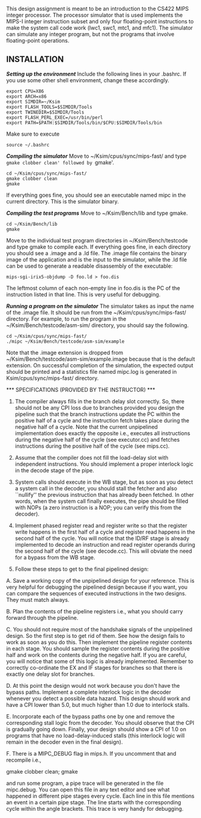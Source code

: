 This design assignment is meant to be an introduction to the CS422 MIPS
integer processor. The processor simulator that is used
implements the MIPS-I integer instruction subset and only four floating-point
instructions to make the system call code work (lwc1, swc1, mtc1, and mfc1). 
The simulator can simulate any integer program, but not the programs that 
involve floating-point operations. 

INSTALLATION
-------------

***Setting up the environment***
Include the following lines in your .bashrc. If
you use some other shell environment, change these accordingly.

```shell
export CPU=X86
export ARCH=x86
export SIMDIR=~/Ksim
export FLASH_TOOLS=$SIMDIR/Tools
export TWINEDIR=$SIMDIR/Tools
export FLASH_PERL_EXEC=/usr/bin/perl
export PATH=$PATH:$SIMDIR/Tools/bin/$CPU:$SIMDIR/Tools/bin
```
Make sure to execute
```
source ~/.bashrc
```
***Compiling the simulator***
Move to ~/Ksim/cpus/sync/mips-fast/ and type `gmake clobber clean'
followed by `gmake'.
```shell
cd ~/Ksim/cpus/sync/mips-fast/
gmake clobber clean
gmake
```
If everything goes fine, you should see an executable named mipc in the current directory.
This is the simulator binary.

***Compiling the test programs***
Move to ~/Ksim/Bench/lib and type gmake. 
```shell
cd ~/Ksim/Bench/lib
gmake
```
Move to the individual test program directories in ~/Ksim/Bench/testcode and type gmake to compile each.
If everything goes fine, in each directory you should see a .image and a .ld file. The .image
file contains the binary image of the application and is the input to the simulator, while the .ld file 
can be used to generate a readable disassembly of the executable:
```shell
mips-sgi-irix5-objdump -D foo.ld > foo.dis
```
The leftmost column of each non-empty line in foo.dis is the PC of the
instruction listed in that line. This is very useful for debugging.

***Running a program on the simulator***
The simulator takes as input the name
of the .image file. It should be run from the ~/Ksim/cpus/sync/mips-fast/
directory. For example, to run the program in the ~/Ksim/Bench/testcode/asm-sim/
directory, you should say the following.
```shell
cd ~/Ksim/cpus/sync/mips-fast/
./mipc ~/Ksim/Bench/testcode/asm-sim/example
```
Note that the .image extension is dropped from
~/Ksim/Bench/testcode/asm-sim/example.image because that is the default
extension. On successful completion of the simulation, the expected output
should be printed and a statistics file named mipc.log is generated in
Ksim/cpus/sync/mips-fast/ directory. 

*** SPECIFICATIONS (PROVIDED BY THE INSTRUCTOR) ***

1. The compiler always fills in the branch delay slot correctly. So, there
should not be any CPI loss due to branches provided you design the pipeline
such that the branch instructions update the PC within the positive half of
a cycle and the instruction fetch takes place during the negative half of a
cycle. Note that the current unpipelined implementation does exactly
the opposite i.e., executes all instructions during the negative half of the 
cycle (see executor.cc) and fetches instructions during the positive half of
the cycle (see mips.cc).

2. Assume that the compiler does not fill the load-delay slot with independent
instructions. You should implement a proper interlock logic in the decode stage
of the pipe.

3. System calls should execute in the WB stage, but as soon as you detect a
system call in the decoder, you should stall the fetcher and also ``nullify''
the previous instruction that has already been fetched. In other words, when
the system call finally executes, the pipe should be filled with NOPs (a zero
instruction is a NOP; you can verify this from the decoder).

4. Implement phased register read and register write so that the register
write happens in the first half of a cycle and register read happens in the
second half of the cycle. You will notice that the ID/RF stage is already
implemented to decode an instruction and read register operands during the
second half of the cycle (see decode.cc). This will obviate the need for a
bypass from the WB stage.

5. Follow these steps to get to the final pipelined design:

A. Save a working copy of the unpipelined design for your reference. This is
very helpful for debugging the pipelined design because if you want, you
can compare the sequences of executed instructions in the two designs. They
must match always.

B. Plan the contents of the pipeline registers i.e., what you
should carry forward through the pipeline.

C. You should not require most of the handshake signals of the unpipelined
design. So the first step is to get rid of them. See how the design fails to
work as soon as you do this. Then implement the pipeline register contents in
each stage. You should sample the register contents during the positive half and
work on the contents during the negative half. If you are careful, you will 
notice that some of this logic is already implemented. Remember to correctly
co-ordinate the EX and IF stages for branches so that there is exactly one
delay slot for branches.

D. At this point the design would not work because you don't have the bypass
paths. Implement a complete interlock logic in the decoder whenever you detect
a possible data hazard. This design should work and have a CPI lower than 5.0,
but much higher than 1.0 due to interlock stalls.

E. Incorporate each of the bypass paths one by one and remove the corresponding
stall logic from the decoder. You should observe that the CPI is gradually
going down. Finally, your design should show a CPI of 1.0 on programs that
have no load-delay-induced stalls (this interlock logic will remain in the
decoder even in the final design).

F. There is a MIPC_DEBUG flag in mips.h. If you uncomment that and recompile
i.e., 

gmake clobber clean; gmake

and run some program, a pipe trace will be generated in the file mipc.debug.
You can open this file in any text editor and see what happened in different
pipe stages every cycle. Each line in this file mentions an event in a certain
pipe stage. The line starts with the corresponding cycle within the angle 
brackets. This trace is very handy for debugging.

